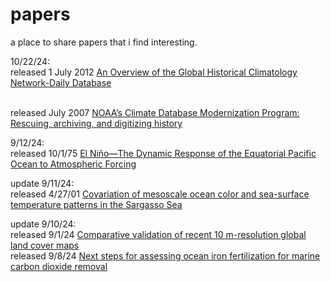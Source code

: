 # papers
a place to share papers that i find interesting.



10/22/24:
<br>released 1 July 2012 [An Overview of the Global Historical Climatology Network-Daily Database](https://doi.org/10.1175/JTECH-D-11-00103.1)

<br>released July 2007 [NOAA’s Climate Database Modernization Program: Rescuing, archiving, and digitizing history](https://digitalcommons.unl.edu/cgi/viewcontent.cgi?article=1418&context=usdeptcommercepub)

9/12/24:
<br>released 10/1/75 [El Niño—The Dynamic Response of the Equatorial Pacific Ocean to Atmospheric Forcing](https://doi.org/10.1175/1520-0485(1975)005%3C0572:ENTDRO%3E2.0.CO;2)


update 9/11/24:
<br>released 4/27/01 [Covariation of mesoscale ocean color and sea-surface temperature patterns in the Sargasso Sea](https://doi.org/10.1016/j.rse.2024.114316](https://doi.org/10.1016/S0967-0645(00)00164-8))

update 9/10/24:
<br>released 9/1/24 [Comparative validation of recent 10 m-resolution global land cover maps](https://doi.org/10.1016/j.rse.2024.114316)
<br>released 9/8/24 [Next steps for assessing ocean iron fertilization for marine carbon dioxide removal](https://doi.org/10.3389/fclim.2024.1430957)
